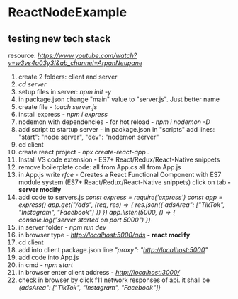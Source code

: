 # ReactNodeExample

## testing new tech stack

resource: *<https://www.youtube.com/watch?v=w3vs4a03y3I&ab_channel=ArpanNeupane>*

1. create 2 folders: client and server
2. *cd server*
3. setup files in server: *npm init -y*
4. in package.json change "main" value to "server.js". Just better name
5. create file - *touch server.js*
6. install express - *npm i express*
7. nodemon with dependencies - for hot reload - *npm i nodemon -D*
8. add script to startup server - in package.json in "scripts" add lines:
"start": "node server",
"dev": "nodemon server"
9. cd client
10. create react project - *npx create-react-app .*
11. Install VS code extension - ES7+ React/Redux/React-Native snippets
12. remove boilerplate code:
all from App.cs
all from App.js
13. in App.js write *rfce* - Creates a React Functional Component with ES7 module system (ES7+ React/Redux/React-Native snippets)
click on tab
**- server modify**
14. add code to servers.js
*const express = require('express')*
*const app = express()*
*app.get("/ads", (req, res) => {*
    *res.json({ adsArea": ["TikTok", "Instagram", "Facebook"] })*
*})*
*app.listen(5000, () => { console.log("server started on port 5000") })*
15. in server folder - *npm run dev*
16. in browser type - *<http://localhost:5000/ads>*
**- react modify**
17. cd client
18. add into client package.json line *"proxy": "<http://localhost:5000>"*
19. add code into App.js
20. in cmd - *npm start*
21. in browser enter client address - *<http://localhost:3000/>*
22. check in browser by click f11 network responses of api. it shall be *{adsArea": ["TikTok", "Instagram", "Facebook"]}*
